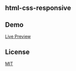 ## html-css-responsive



## Demo

[Live Preview](https://simple-price-grid-component.netlify.app)


## License

[MIT](https://choosealicense.com/licenses/mit/)
